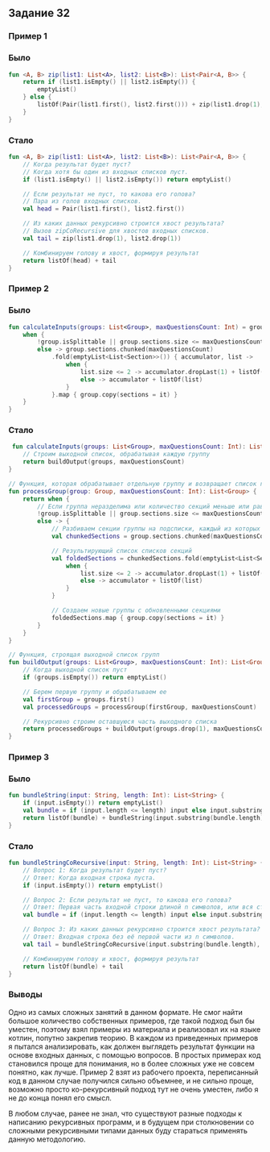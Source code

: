 ## Задание 32

### Пример 1

### Было
```kotlin
fun <A, B> zip(list1: List<A>, list2: List<B>): List<Pair<A, B>> {
    return if (list1.isEmpty() || list2.isEmpty()) {
        emptyList()
    } else {
        listOf(Pair(list1.first(), list2.first())) + zip(list1.drop(1), list2.drop(1))
    }
}

```

### Стало

```kotlin
fun <A, B> zip(list1: List<A>, list2: List<B>): List<Pair<A, B>> {
    // Когда результат будет пуст?
    // Когда хотя бы один из входных списков пуст.
    if (list1.isEmpty() || list2.isEmpty()) return emptyList()

    // Если результат не пуст, то какова его голова?
    // Пара из голов входных списков.
    val head = Pair(list1.first(), list2.first())

    // Из каких данных рекурсивно строится хвост результата?
    // Вызов zipCoRecursive для хвостов входных списков.
    val tail = zip(list1.drop(1), list2.drop(1))

    // Комбинируем голову и хвост, формируя результат
    return listOf(head) + tail
}

```

### Пример 2


### Было
```kotlin
fun calculateInputs(groups: List<Group>, maxQuestionsCount: Int) = groups.flatMap { group ->
    when {
        !group.isSplittable || group.sections.size <= maxQuestionsCount + 2 -> listOf(group)
        else -> group.sections.chunked(maxQuestionsCount)
            .fold(emptyList<List<Section>>()) { accumulator, list ->
                when {
                    list.size <= 2 -> accumulator.dropLast(1) + listOf(accumulator.last() + list)
                    else -> accumulator + listOf(list)
                }
            }.map { group.copy(sections = it) }
    }
}

```

### Стало
```kotlin
 fun calculateInputs(groups: List<Group>, maxQuestionsCount: Int): List<Group> {
    // Строим выходной список, обрабатывая каждую группу
    return buildOutput(groups, maxQuestionsCount)
}

// Функция, которая обрабатывает отдельную группу и возвращает список групп
fun processGroup(group: Group, maxQuestionsCount: Int): List<Group> {
    return when {
        // Если группа неразделима или количество секций меньше или равно допустимому максимуму + 2
        !group.isSplittable || group.sections.size <= maxQuestionsCount + 2 -> listOf(group)
        else -> {
            // Разбиваем секции группы на подсписки, каждый из которых имеет размер не более maxQuestionsCount
            val chunkedSections = group.sections.chunked(maxQuestionsCount)

            // Результирующий список списков секций
            val foldedSections = chunkedSections.fold(emptyList<List<Section>>()) { accumulator, list ->
                when {
                    list.size <= 2 -> accumulator.dropLast(1) + listOf(accumulator.last() + list)
                    else -> accumulator + listOf(list)
                }
            }

            // Создаем новые группы с обновленными секциями
            foldedSections.map { group.copy(sections = it) }
        }
    }
}

// Функция, строящая выходной список групп
fun buildOutput(groups: List<Group>, maxQuestionsCount: Int): List<Group> {
    // Когда выходной список пуст
    if (groups.isEmpty()) return emptyList()

    // Берем первую группу и обрабатываем ее
    val firstGroup = groups.first()
    val processedGroups = processGroup(firstGroup, maxQuestionsCount)

    // Рекурсивно строим оставшуюся часть выходного списка
    return processedGroups + buildOutput(groups.drop(1), maxQuestionsCount)
}

```

### Пример 3

### Было
```kotlin
fun bundleString(input: String, length: Int): List<String> {
    if (input.isEmpty()) return emptyList()
    val bundle = if (input.length <= length) input else input.substring(0, length)
    return listOf(bundle) + bundleString(input.substring(bundle.length), length)
}
```

### Стало
```kotlin
fun bundleStringCoRecursive(input: String, length: Int): List<String> {
    // Вопрос 1: Когда результат будет пуст?
    // Ответ: Когда входная строка пуста.
    if (input.isEmpty()) return emptyList()

    // Вопрос 2: Если результат не пуст, то какова его голова?
    // Ответ: Первая часть входной строки длиной n символов, или вся строка целиком, если её длина меньше или равна n.
    val bundle = if (input.length <= length) input else input.substring(0, length)

    // Вопрос 3: Из каких данных рекурсивно строится хвост результата?
    // Ответ: Входная строка без её первой части из n символов.
    val tail = bundleStringCoRecursive(input.substring(bundle.length), length)

    // Комбинируем голову и хвост, формируя результат
    return listOf(bundle) + tail
}

```

### Выводы
Одно из самых сложных занятий в данном формате. Не смог найти большое количество собственных
примеров, где такой подход был бы уместен, поэтому взял примеры из материала и реализовал
их на языке котлин, попутно закрепив теорию. В каждом из приведенных примеров я пытался 
анализировать, как должен выглядеть результат функции на основе входных данных, с помощью вопросов.
В простых примерах код становился проще для понимания, но в более сложных уже не совсем понятно, как лучше.
Пример 2 взят из рабочего проекта, переписанный код в данном случае получился сильно объемнее, и не сильно
проще, возможно просто ко-рекурсивный подход тут не очень уместен, либо я не до конца понял его смысл.

В любом случае, ранее не знал, что существуют разные подходы к написанию рекурсивных программ, и в будущем
при столкновении со сложными рекурсивными типами данных буду стараться применять данную методологию.
